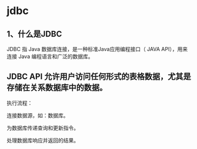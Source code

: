 # jdbc

## 1、什么是JDBC

JDBC 指 Java 数据库连接，是一种标准Java应用编程接口（ JAVA API），用来连接 Java 编程语言和广泛的数据库。

## JDBC API 允许用户访问任何形式的表格数据，尤其是存储在关系数据库中的数据。

执行流程：

连接数据源，如：数据库。

为数据库传递查询和更新指令。

处理数据库响应并返回的结果。

